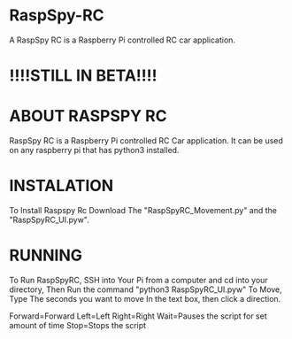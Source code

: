 # RaspSpy-RC
A RaspSpy RC is a Raspberry Pi controlled RC car application.

# !!!!STILL IN BETA!!!!

# ABOUT RASPSPY RC
RaspSpy RC is a Raspberry Pi controlled RC Car application. It can be used on any raspberry pi that has python3 installed.

# INSTALATION
To Install Raspspy Rc Download The "RaspSpyRC_Movement.py" and the "RaspSpyRC_UI.pyw".

# RUNNING
To Run RaspSpyRC, SSH into Your Pi from a computer and cd into your directory, Then Run the command "python3 RaspSpyRC_UI.pyw"
To Move, Type The seconds you want to move In the text box, then click a direction.

Forward=Forward
Left=Left
Right=Right
Wait=Pauses the script for set amount of time
Stop=Stops the script

